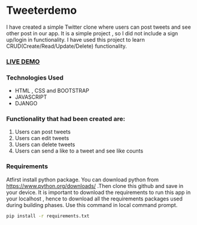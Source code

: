 # Tweeterdemo
I have created a simple Twitter clone where users can post tweets and see other post in our app. It is a simple project , so I did not include a sign up/login in functionality. I have used this project to learn CRUD(Create/Read/Update/Delete) functionality.

### [LIVE DEMO](https://dashboard.heroku.com/apps/tweetclone1)


### Technologies Used

* HTML , CSS and BOOTSTRAP
* JAVASCRIPT 
* DJANGO

### Functionality that had been created are:
1. Users can post tweets
2. Users can edit tweets
3. Users can delete tweets
4. Users can send a like to a tweet and see like counts

### Requirements

Atfirst install python package. You can download python from https://www.python.org/downloads/
.Then clone this github and save in your device.
It is important to download the requirements to run this app in your localhost , hence to download all the requirements packages used during building phases.
Use this command in local command prompt.

```sh
pip install -r requirements.txt
```

